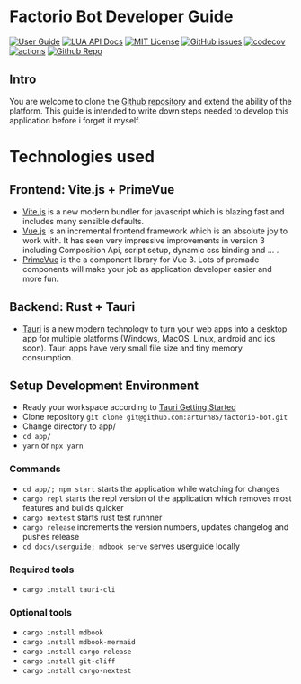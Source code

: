 # Factorio Bot Developer Guide


[![User Guide](https://img.shields.io/badge/user-guide-green)](https://arturh85.github.io/factorio-bot/userguide/)
[![LUA API Docs](https://img.shields.io/badge/lua-apidocs-blue)](https://arturh85.github.io/factorio-bot/lua/)
[![MIT License](https://img.shields.io/github/license/arturh85/factorio-bot)](https://github.com/arturh85/factorio-bot/blob/master/LICENSE.txt)
[![GitHub issues](https://img.shields.io/github/issues/arturh85/factorio-bot)](https://github.com/arturh85/factorio-bot/issues)
[![codecov](https://codecov.io/gh/arturh85/factorio-bot/branch/master/graph/badge.svg?token=Q4I23JAT9A)](https://codecov.io/gh/arturh85/factorio-bot)
[![actions](https://github.com/arturh85/factorio-bot/actions/workflows/test.yml/badge.svg)](https://github.com/arturh85/factorio-bot/actions)
[![Github Repo](https://img.shields.io/badge/repo-github-blueviolet)](https://github.com/arturh85/factorio-bot)

## Intro

You are welcome to clone the [Github repository](https://github.com/arturh85/factorio-bot) and extend the ability of the platform.
This guide is intended to write down steps needed to develop this application before i forget it myself.

# Technologies used

## Frontend: Vite.js + PrimeVue
- [Vite.js](https://vitejs.dev/) is a new modern bundler for javascript which is blazing fast and includes many sensible defaults.
- [Vue.js](https://vuejs.org/) is an incremental frontend framework which is an absolute joy to work with. It has seen very impressive improvements in version 3 including Composition Api, script setup, dynamic css binding and ... .
- [PrimeVue](https://www.primefaces.org/primevue/) is the a component library for Vue 3. Lots of premade components will make your job as application developer easier and more fun.

## Backend: Rust + Tauri
- [Tauri](https://tauri.studio/) is a new modern technology to turn your web apps into a desktop app for multiple platforms (Windows, MacOS, Linux, android and ios soon). Tauri apps have very small file size and tiny memory consumption.

## Setup Development Environment
- Ready your workspace according to [Tauri Getting Started](https://tauri.studio/en/docs/getting-started/intro/)
- Clone repository `git clone git@github.com:arturh85/factorio-bot.git`
- Change directory to app/
- `cd app/`
- `yarn` or `npx yarn`

### Commands

- `cd app/; npm start` starts the application while watching for changes
- `cargo repl` starts the repl version of the application which removes most features and builds quicker
- `cargo nextest` starts rust test runnner
- `cargo release` increments the version numbers, updates changelog and pushes release
- `cd docs/userguide; mdbook serve` serves userguide locally


### Required tools
- `cargo install tauri-cli`

### Optional tools
- `cargo install mdbook`
- `cargo install mdbook-mermaid`
- `cargo install cargo-release`
- `cargo install git-cliff`
- `cargo install cargo-nextest`
